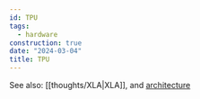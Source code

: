 ```yaml
---
id: TPU
tags:
  - hardware
construction: true
date: "2024-03-04"
title: TPU
---
```


See also: [[thoughts/XLA|XLA]], and [architecture](https://cloud.google.com/tpu/docs/system-architecture-tpu-vm
)
